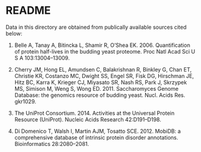 README
======

Data in this directory are obtained from publically available sources cited below:

1. Belle A, Tanay A, Bitincka L, Shamir R, O’Shea EK. 2006. Quantification of protein half-lives in the budding yeast proteome. Proc Natl Acad Sci U S A 103:13004–13009.

2. Cherry JM, Hong EL, Amundsen C, Balakrishnan R, Binkley G, Chan ET, Christie KR, Costanzo MC, Dwight SS, Engel SR, Fisk DG, Hirschman JE, Hitz BC, Karra K, Krieger CJ, Miyasato SR, Nash RS, Park J, Skrzypek MS, Simison M, Weng S, Wong ED. 2011. Saccharomyces Genome Database: the genomics resource of budding yeast. Nucl. Acids Res. gkr1029.

3. The UniProt Consortium. 2014. Activities at the Universal Protein Resource (UniProt). Nucleic Acids Research 42:D191–D198.

4. Di Domenico T, Walsh I, Martin AJM, Tosatto SCE. 2012. MobiDB: a comprehensive database of intrinsic protein disorder annotations. Bioinformatics 28:2080–2081.